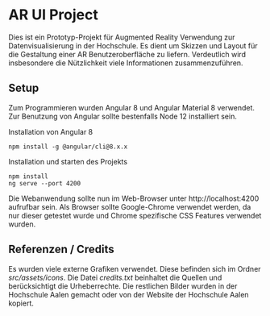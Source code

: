 # AR UI Project
Dies ist ein Prototyp-Projekt für Augmented Reality Verwendung zur Datenvisualisierung in der Hochschule. Es dient um Skizzen und Layout für die Gestaltung einer AR Benutzeroberfläche zu liefern. Verdeutlich wird insbesondere die Nützlichkeit viele Informationen zusammenzuführen.

## Setup
Zum Programmieren wurden Angular 8 und Angular Material 8 verwendet. Zur Benutzung von Angular sollte bestenfalls Node 12 installiert sein.

Installation von Angular 8
```
npm install -g @angular/cli@8.x.x
```

Installation und starten des Projekts
```
npm install
ng serve --port 4200
```

Die Webanwendung sollte nun im Web-Browser unter http://localhost:4200 aufrufbar sein. Als Browser sollte Google-Chrome verwendet werden, da nur dieser getestet wurde und Chrome spezifische CSS Features verwendet wurden.

## Referenzen / Credits
Es wurden viele externe Grafiken verwendet. Diese befinden sich im Ordner *src/assets/icons*. Die Datei *credits.txt* beinhaltet die Quellen und berücksichtigt die Urheberrechte. Die restlichen Bilder wurden in der Hochschule Aalen gemacht oder von der Website der Hochschule Aalen kopiert.